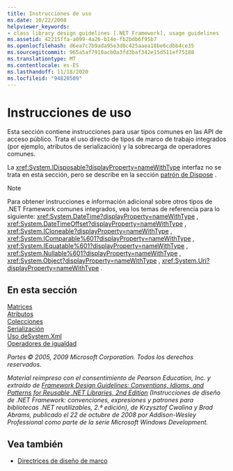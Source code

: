 ```yaml
---
title: Instrucciones de uso
ms.date: 10/22/2008
helpviewer_keywords:
- class library design guidelines [.NET Framework], usage guidelines
ms.assetid: 42215ffa-a099-4a26-b14e-fb2bdb6f95b7
ms.openlocfilehash: d6ea7c7b9ada95e3d0c425aaea18be6cdbb4ce35
ms.sourcegitcommit: 965a5af7918acb0a3fd3baf342e15d511ef75188
ms.translationtype: MT
ms.contentlocale: es-ES
ms.lasthandoff: 11/18/2020
ms.locfileid: "94828509"
---
```

# <a name="usage-guidelines"></a>Instrucciones de uso

Esta sección contiene instrucciones para usar tipos comunes en las API de acceso público. Trata el uso directo de tipos de marco de trabajo integrados (por ejemplo, atributos de serialización) y la sobrecarga de operadores comunes.
  
La <xref:System.IDisposable?displayProperty=nameWithType> interfaz no se trata en esta sección, pero se describe en la sección [patrón de Dispose](../garbage-collection/implementing-dispose.md) .

> [!NOTE]
> Para obtener instrucciones e información adicional sobre otros tipos de .NET Framework comunes integrados, vea los temas de referencia para lo siguiente: <xref:System.DateTime?displayProperty=nameWithType> , <xref:System.DateTimeOffset?displayProperty=nameWithType> , <xref:System.ICloneable?displayProperty=nameWithType> , <xref:System.IComparable%601?displayProperty=nameWithType> , <xref:System.IEquatable%601?displayProperty=nameWithType> , <xref:System.Nullable%601?displayProperty=nameWithType> , <xref:System.Object?displayProperty=nameWithType> , <xref:System.Uri?displayProperty=nameWithType> .

## <a name="in-this-section"></a>En esta sección

[Matrices](arrays.md)  
[Atributos](attributes.md)  
[Colecciones](guidelines-for-collections.md)  
[Serialización](serialization.md)  
[ Uso deSystem.Xml](system-xml-usage.md)  
[Operadores de igualdad](equality-operators.md)  

*Partes © 2005, 2009 Microsoft Corporation. Todos los derechos reservados.*

*Material reimpreso con el consentimiento de Pearson Education, Inc. y extraído de [Framework Design Guidelines: Conventions, Idioms, and Patterns for Reusable .NET Libraries, 2nd Edition](https://www.informit.com/store/framework-design-guidelines-conventions-idioms-and-9780321545619) (Instrucciones de diseño de .NET Framework: convenciones, expresiones y patrones para bibliotecas .NET reutilizables, 2.ª edición), de Krzysztof Cwalina y Brad Abrams, publicado el 22 de octubre de 2008 por Addison-Wesley Professional como parte de la serie Microsoft Windows Development.*
  
## <a name="see-also"></a>Vea también

- [Directrices de diseño de marco](index.md)
